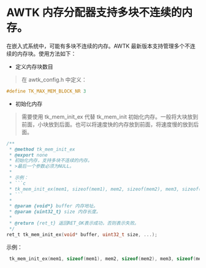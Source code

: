 # AWTK 内存分配器支持多块不连续的内存。

在嵌入式系统中，可能有多块不连续的内存。AWTK 最新版本支持管理多个不连续的内存块。使用方法如下：

* 定义内存块数目

> 在 awtk\_config.h 中定义：

```c
#define TK_MAX_MEM_BLOCK_NR 3
```

* 初始化内存

> 需要使用 tk\_mem\_init\_ex 代替 tk\_mem\_init 初始化内存。一般将大块放到前面，小块放到后面。也可以将速度快的内存放到前面，将速度慢的放到后面。

```c
/**
 * @method tk_mem_init_ex
 * @export none
 * 初始化内存，支持多块不连续的内存。
 * >最后一个参数必须为NULL。
 *
 * 示例：
 * ```c
 * tk_mem_init_ex(mem1, sizeof(mem1), mem2, sizeof(mem2), mem3, sizeof(mem3), NULL);
 * ```
 *
 * @param {void*} buffer 内存地址。
 * @param {uint32_t} size 内存长度。
 *
 * @return {ret_t} 返回RET_OK表示成功，否则表示失败。
 */
ret_t tk_mem_init_ex(void* buffer, uint32_t size, ...);

```

示例：
```c
 tk_mem_init_ex(mem1, sizeof(mem1), mem2, sizeof(mem2), mem3, sizeof(mem3), NULL);
```
